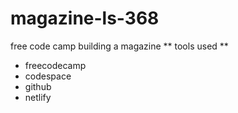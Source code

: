 # magazine-ls-368
free code camp building a magazine
** tools used **
* freecodecamp
* codespace
* github
* netlify